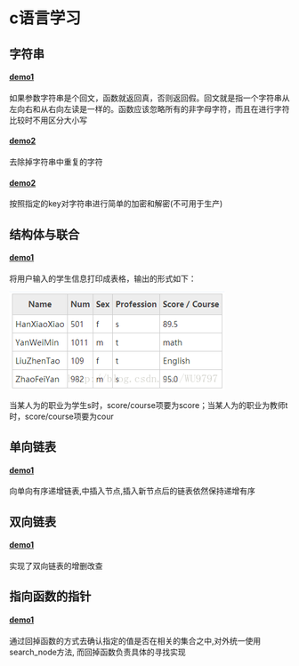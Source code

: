 # c语言学习

## 字符串

#### <a href="./string/huiwen.c">demo1</a>
如果参数字符串是个回文，函数就返回真，否则返回假。回文就是指一个字符串从左向右和从右向左读是一样的。函数应该忽略所有的非字母字符，而且在进行字符比较时不用区分大小写

#### <a href="./string/quchong.c">demo2</a>
去除掉字符串中重复的字符

#### <a href="./string/decr_encry.c">demo2</a>
按照指定的key对字符串进行简单的加密和解密(不可用于生产)

## 结构体与联合
#### <a href="./struct/table.c">demo1</a>
将用户输入的学生信息打印成表格，输出的形式如下：<br/>

![avatar](./img/20170815163734777.png)<br/>

当某人为的职业为学生s时，score/course项要为score；当某人为的职业为教师t时，score/course项要为cour

## 单向链表

#### <a href="./singlelink/single.c">demo1</a>
向单向有序递增链表,中插入节点,插入新节点后的链表依然保持递增有序

## 双向链表

#### <a href="./doublelink/doublelink.c">demo1</a>
实现了双向链表的增删改查

## 指向函数的指针

#### <a href="./funcpoint/findnode.c">demo1</a>
通过回掉函数的方式去确认指定的值是否在相关的集合之中,对外统一使用search_node方法, 而回掉函数负责具体的寻找实现

